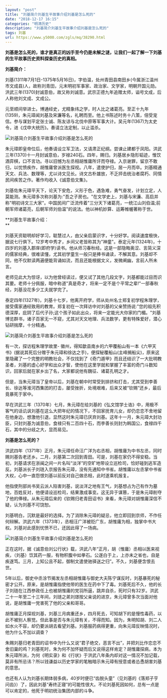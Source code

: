 ```yaml
---
layout: "post"
title: "刘基简介刘基生平故事介绍刘基是怎么死的"
date: "2018-12-17 16:15"
categories: "明清历史"
description: "刘基简介刘基生平故事介绍刘基是怎么死的"
tags: 刘基
url: https://www.y5000.com/zgls/mq/38290.html
---
```






**刘基是怎么死的，谁才是真正的凶手至今仍是未解之谜，让我们一起了解一下刘基的生平故事历史资料探查历史的真相。**

 **刘基简介：**

刘基(1311年7月1日-1375年5月16日)，字伯温，处州青田县南田乡(今属浙江温州市文成县)人，故称刘青田，元末明初军事家、政治家、文学家，明朝开国元勋。洪武三年(1370)封诚意伯，故又称刘诚意。武宗正德九年追赠太师，谥号文成，后人称他刘文成、文成公。

元至顺间举进士。博通经史，尤精象纬之学，时人比之诸葛亮。至正十九年(1359)，朱元璋闻刘基及宋濂等名，礼聘而至。他上书陈述时务十八策，倍受宠信。参与谋划平定张士诚、陈友谅与北伐中原等军事大计。吴元年(1367)为太史令，进《戊申大统历》。奏请立法定制，以止滥杀。

![刘基简介刘基生平故事介绍刘基是怎么死的](https://img.y5000.com/uploads/allimg/181204/6316e72c9d0f8a3b9df3bc7d02c1d283.jpg)

朱元璋即皇帝位后，他奏请设立军卫法，又请肃正纪纲。尝谏止建都于凤阳。洪武三年(1370)十一月封诚意伯，岁禄240石。四年，赐归。刘基居乡隐形韬迹，惟饮酒弈棋，口不言功。寻以旧憾为左丞相胡惟庸所讦而夺禄。入京谢罪，留京不敢归，以忧愤疾作，胡惟庸曾派医生探视。八年，遣使护归，居一月而卒。刘基精通天文、兵法、数理等，尤以诗文见长。诗文古朴雄放，不乏抨击统治者腐朽、同情民间疾苦之作。著作均收入《诚意伯文集》。

刘基佐朱元璋平天下，论天下安危，义形于色，遇急难，勇气奋发，计划立定，人莫能测。朱元璋多次称刘基为:"吾之子房也。"在文学史上，刘基与宋濂、高启并称"明初诗文三大家"。中国民间广泛流传着"三分天下诸葛亮，一统江山刘伯温;前朝军师诸葛亮，后朝军师刘伯温"的说法。他以神机妙算、运筹帷幄著称于世。

 **刘基生平故事介绍：  
**

刘基天资聪明却好学习，聪慧过人，由父亲启蒙识字，十分好学。阅读速度极快，据说七行俱下。12岁考中秀才，乡间父老皆称其为"神童"。泰定元年(1324年)，十四岁的刘基入郡庠(即府学)读书。他从师习春秋经。这是一部隐晦奥涩、言简义深的儒家经典，很难读懂，尤其初学童生一般只是捧书诵读，不解其意。刘基却不同，他不仅默读两遍便能背诵如流，而且还能根据文义，发微阐幽，言前人所未言。

老师见此大为惊讶，以为他曾经读过，便又试了其他几段文字，刘基都能过目而识其要。老师十分佩服，暗中称道"真是奇才，将来一定不是个平常之辈!"一部春秋经，刘基没花多少工夫就学完了。

泰定四年(1327年)，刘基十七岁，他离开府学，师从处州名士郑复初学程朱理学，接受儒家通经致用的教育。郑复初在一次拜访中对刘基的父亲赞扬说:"您的祖先积德深厚，庇阴了后代子孙;这个孩子如此出众，将来一定能光大你家的门楣。"刘基博览群书，诸子百家无一不窥，尤其对天文地理、兵法数学，更有特殊爱好，潜心钻研揣摩，十分精通。

![刘基简介刘基生平故事介绍刘基是怎么死的](https://img.y5000.com/uploads/allimg/181204/a04d04de846ffa6527c7475a793bee15.jpg)

有一次，探访程朱理学故里-
徽州，得知歙县南乡的六甲覆船山有一本《六甲天书》(据说其死后分赠于朱元璋和徐达之手)，便探秘覆船山(主峰搁船尖)，原来这里隐藏了一个完整的明教社会，不仅找到了《奇门遁甲》而且还结识了一大批明教圣者，刘基的虚心好学和出众才智，使他在这里学就和掌握了丰富的奇门斗数知识，回家后就在家乡出了名，大家都说他有魏征、诸葛孔明之才。

但是，当朱元璋当了皇帝以后，刘基在朝中时常受到排挤和打击，尤其受到李善长、徐达等淮河西集团的打击，屡受挫折，处境艰难，后来又被“钦赐”还乡，最后竟暴死于家中。

早在洪武三年（1370年）七月，朱元璋在给刘基的《弘文馆学士诰》中，用极不客气的话讥讽刘基在这么大把年纪的情况下，不回家抚育儿女，却仍恋恋不舍地留在他身边，想激他引退，显然这时朱元璋已厌弃刘基。这年十一月，朱元璋大封功臣，只封刘基为诚意伯，食禄只有二百四十石，而李善长则封为韩国公，食禄四千石，其中的分歧之大，显而易见。

 **刘基是怎么死的？**

洪武四年（1371年）正月，朱元璋任命汪广洋为右丞相，胡惟庸为中书左丞，同时赐刘基告老还乡。二月，刘基第二次回到青田。可是，刘基在家仍不得安稳。当初，刘基请求在浙闽之间一片名叫“淡洋”的空旷地带设立巡检司，恰好碰到逃军造反。刘基派长子刘琏入京报告朱元璋，没有先通知中书省。胡惟庸以左丞掌中书省大权，心中一直怨恨刘基以前反对自己做丞相，此时遂乘机报复。

他指使刑部尚书吴云派人陷害刘基，说淡洋之地有王气，刘基想占为己有作为墓地，百姓反对，他便请设巡检司，结果激成事变。这无异于谋篡，于是朱元璋削夺了他的俸禄。从朱元璋后来的《钦赐归老青田诏书》来看，朱元璋对胡惟庸深信不疑，认为刘基不可饶恕。

刘基明白，沉默是最好的选择。为了消除朱元璋的疑忌，他立即回到京师，不作任何辩解。洪武六年（1373年），丞相汪广洋被贬广东，胡惟庸为相，独掌中书大权。刘基对此感到忧愤不已，还因此得了一场病。

![刘基简介刘基生平故事介绍刘基是怎么死的](https://img.y5000.com/uploads/allimg/181204/88d16dfed55b4e636e6846224a621016.jpg)

正在这时，据《诚意伯刘公行状》载，洪武八年“正月，胡（惟庸）丞相以医来视疾，（刘基）饮其药一服，有物积腹中如拳石。公遂白于上，上亦未之省也，自是疾遂笃。三月，上知公且不起，御制文遣使驰驿送之归”。不久，刘基便含恨去世。

5年以后，御史中丞涂节揭发左丞相胡惟庸与御史大夫陈宁谋反时，刘基暴死的秘密才公开。原来，是胡惟庸指使他带的医生在药中下了毒。刘基死后不久，他的长子刘琏在江西参政任上也被胡惟庸的党羽所逼，跳井自杀，死时只有32岁。洪武二十一年至二十三年间，刘琏之弟刘璟按父亲说的进京，朱元璋曾多次当面对他说，是胡惟庸一党害死了他的父亲和哥哥。

胡惟庸正月探视刘基，刘基三月病重还乡，四月死去，可知胡下的是慢性毒药，以此不被别人察觉。但此事是否与朱元璋有关，不得而知。因为，朱明知胡、刘二人如水火不容，却仍要派胡去看望刘基。刘基服药病得更重，向朱元璋反映情况时，他为什么不加以调查？

朱赐刘基归老青田的诏书中为什么又说“君子绝交，恶言不出”，并把刘比作恋恋不舍旧巢的鸡？刘基死时，朱为何不加怀疑而后又说得这样肯定？胡惟庸探病，本为朱元璋所派，为何《明实录》和《行状》于洪武八年条内却对这一情况不加记载，莫非有所忌讳？所以钱谦益以历史学家的笔触暗示朱元璋有授意或者怂恿胡害刘基的意思。

也还有人认为刘基长期体弱多病，40岁时便已“齿脱头童”（见刘基的《落郑子亨问齿》）了，因此刘基“寿终正寝”的可能性很大。不论刘基死因如何，总有一点是可以肯定的，他死于明初统治集团内部的斗争。
